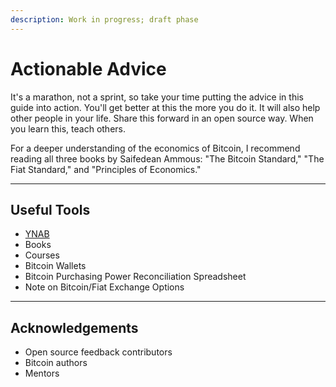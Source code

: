 ```yaml
---
description: Work in progress; draft phase
---
```


# Actionable Advice

It's a marathon, not a sprint, so take your time putting the advice in this guide into action. You'll get better at this the more you do it. It will also help other people in your life. Share this forward in an open source way. When you learn this, teach others.

For a deeper understanding of the economics of Bitcoin, I recommend reading all three books by Saifedean Ammous: "The Bitcoin Standard," "The Fiat Standard," and "Principles of Economics."

***

## Useful Tools

* [YNAB](https://ynab.com/referral/?ref=uG2RTVYBHGoOcJ8K)
* Books
* Courses
* Bitcoin Wallets
* Bitcoin Purchasing Power Reconciliation Spreadsheet
* Note on Bitcoin/Fiat Exchange Options

***

## Acknowledgements

* Open source feedback contributors
* Bitcoin authors
* Mentors
